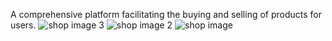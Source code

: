 A comprehensive platform facilitating the buying and selling of products for users.
![shop image 3](https://github.com/Utkarshsharma1234/E-Commerce/assets/96917045/fad54978-cd06-4a05-89c3-319aa7ab5223)
![shop image 2](https://github.com/Utkarshsharma1234/E-Commerce/assets/96917045/2dbc290b-d15d-4536-a1d9-b60be9c75b30)
![shop image](https://github.com/Utkarshsharma1234/E-Commerce/assets/96917045/f33db220-3f61-4c61-94b5-3fe46fa6b9ea)
